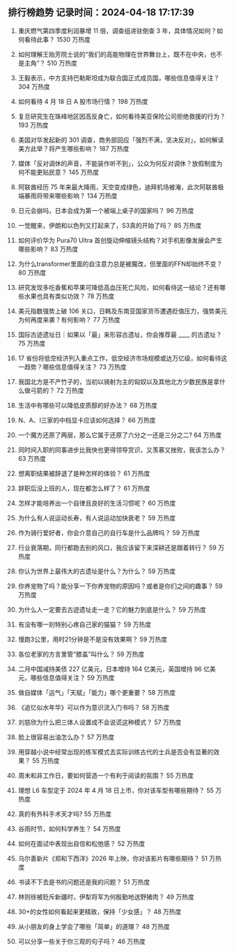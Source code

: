 
## 排行榜趋势 记录时间：2024-04-18 17:17:39
  
  1. 重庆燃气第四季度利润暴增 11 倍，调查组进驻倒查 3 年，具体情况如何？如何看待此事？ 1530 万热度
    
  2. 如何理解王贻芳院士说的“我们的高能物理在世界舞台上，既不在中央，也不是主角”？ 510 万热度
    
  3. 王毅表示，中方支持巴勒斯坦成为联合国正式成员国，哪些信息值得关注？ 304 万热度
    
  4. 如何看待 4 月 18 日 A 股市场行情？ 198 万热度
    
  5. 复旦研究生在珠峰地区因高反身亡，如何看待美亚保险公司拒绝救援的行为？ 193 万热度
    
  6. 美国对华发起新的 301 调查，商务部回应「强烈不满，坚决反对」，如何解读美方此举？将产生哪些影响？ 187 万热度
    
  7. 媒体「反对调休的声音，不能装作听不到」，公众为何反对调休？放假制度为何不能更贴民意？ 145 万热度
    
  8. 阿联酋经历 75 年来最大降雨，天空变成绿色，迪拜机场被淹，此次阿联酋极端暴雨将带来哪些影响？ 134 万热度
    
  9. 日元会崩吗，日本会成为第一个被端上桌子的国家吗？ 96 万热度
    
  10. 一觉醒来，伊朗和以色列又打起来了，S3真的开始了吗？ 85 万热度
    
  11. 如何评价华为 Pura70 Ultra 首创旋动伸缩镜头结构？对手机影像发展会产生哪些影响？ 83 万热度
    
  12. 为什么transformer里面的自注意力总是被魔改，但里面的FFN却始终不变？ 80 万热度
    
  13. 研究发现多吃香蕉和苹果可降低高血压死亡风险，如何看待这一结论？还有哪些水果也具有类似功效？ 78 万热度
    
  14. 美元指数强势上破 106 关口，日韩及东南亚国家货币遭遇贬值压力，强势美元为何再度来袭？有何影响？ 77 万热度
    
  15. 国际古迹遗址日｜如果以「最」来形容古遗址，你会推荐最 ____ 的古遗址？ 75 万热度
    
  16. 17 省份将低空经济列入重点工作，低空经济市场规模或达万亿级，如何看待这一趋势？哪些信息值得关注？ 73 万热度
    
  17. 我国北方是不产竹子的，当初以骑射为主的匈奴以及其他北方少数民族是拿什么做弓箭的？ 72 万热度
    
  18. 生活中有哪些可以降低皮质醇的好办法？ 68 万热度
    
  19. N、A、I三家的中档显卡应该如何选择？ 66 万热度
    
  20. 一个魔方还原了两层，那么它属于还原了六分之一还是三分之二? 64 万热度
    
  21. 同时间入职的同事进步比我快也更得领导赏识，又羡慕又挫败，我该怎么办？ 63 万热度
    
  22. 想离职结果被辞退了是种怎样的体验？ 61 万热度
    
  23. 辞职后没上班的人，现在都怎么样了？ 61 万热度
    
  24. 怎样才能培养出一个自律且良好的生活习惯呢？ 60 万热度
    
  25. 为什么有人说运动长寿，有人说运动加快衰老？ 59 万热度
    
  26. 作为骑行爱好者，你会介意自己的自行车是什么品牌吗？ 59 万热度
    
  27. 行业衰落期，同行都跑去别的风口，我应该留下来深耕还是跟着转行？ 59 万热度
    
  28. 你认为世界上最伟大的古遗址是什么？为什么？ 59 万热度
    
  29. 你养宠物了吗？能分享一下你养宠物的原因吗？或者是你们之间的趣事？ 59 万热度
    
  30. 为什么人一定要去古迹遗址走一走？它的魅力到底是什么？ 59 万热度
    
  31. 有没有哪一刻特别心疼自己家的猫猫？ 59 万热度
    
  32. 慢跑3公里，用时21分钟是不是没有效果啊？ 59 万热度
    
  33. 各位老家的方言里管“膝盖”叫什么？ 59 万热度
    
  34. 二月中国减持美债 227 亿美元，日本增持 164 亿美元，英国增持 96 亿美元，哪些信息值得关注？ 59 万热度
    
  35. 做自媒体「运气」「天赋」「能力」哪个更重要？ 58 万热度
    
  36. 《追忆似水年华》可以作为意识流入门书吗？ 58 万热度
    
  37. 刘慈欣为什么把三体人设置成不会说谎这种模式？ 57 万热度
    
  38. 脸上很容易出油怎么办？ 57 万热度
    
  39. 用穿越小说中经常出现的练军模式去实际训练古代的士兵是否会有显著的效果？ 55 万热度
    
  40. 周末和非工作日，要如何营造一个有利于阅读的氛围？ 55 万热度
    
  41. 理想 L6 车型定于 2024 年 4 月 18 日上市，你对该车型有哪些期待？ 55 万热度
    
  42. 真的有外科手术天才吗? 55 万热度
    
  43. 谷雨时节，如何科学养生？ 54 万热度
    
  44. 如何在面试中表现出自信和松弛感？ 52 万热度
    
  45. 乌尔善新片《郑和下西洋》2026 年上映，你对该影片有哪些期待？ 51 万热度
    
  46. 书读不下去是书的问题还是我的问题？ 51 万热度
    
  47. 林则徐被贬斥新疆时，伊犁将军为何殷勤地送野猪肉？ 49 万热度
    
  48. 30+的女性如何看起来更精致，保持「少女感」？ 48 万热度
    
  49. 从小朋友的身上学会了哪些「简单」的道理？ 48 万热度
    
  50. 可以分享一些关于你三观的句子吗？ 46 万热度
    